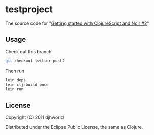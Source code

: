# testproject

The source code for "[Getting started with ClojureScript and Noir #2](http://djhworld.github.com/2012/02/21/getting-started-with-clojurescript-and-noir-part-2.html)"

## Usage
Check out this branch 

```bash
git checkout twitter-post2
```
Then run 

```bash
lein deps
lein cljsbuild once
lein run
```

## License

Copyright (C) 2011 djhworld

Distributed under the Eclipse Public License, the same as Clojure.
